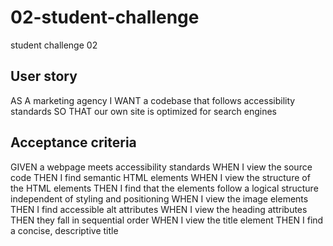 # 02-student-challenge
student challenge 02

## User story
AS A marketing agency
I WANT a codebase that follows accessibility standards
SO THAT our own site is optimized for search engines

## Acceptance criteria
GIVEN a webpage meets accessibility standards
WHEN I view the source code
THEN I find semantic HTML elements
WHEN I view the structure of the HTML elements
THEN I find that the elements follow a logical structure independent of styling and positioning
WHEN I view the image elements
THEN I find accessible alt attributes
WHEN I view the heading attributes
THEN they fall in sequential order
WHEN I view the title element
THEN I find a concise, descriptive title
